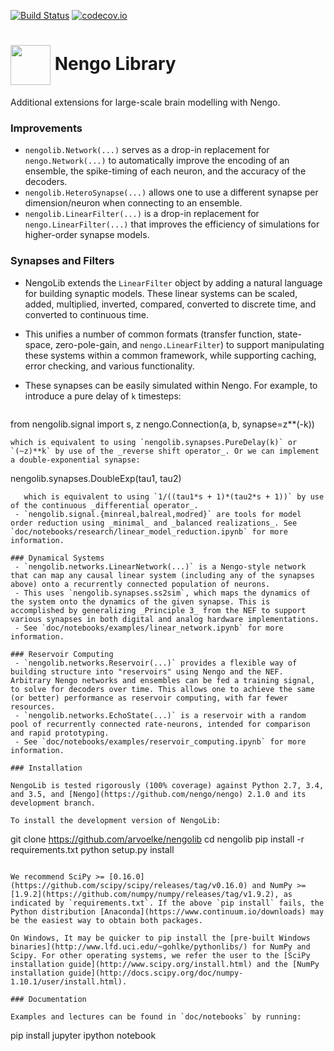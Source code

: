 [![Build Status](https://travis-ci.org/arvoelke/nengolib.svg?branch=master)](https://travis-ci.org/arvoelke/nengolib) [![codecov.io](https://codecov.io/github/arvoelke/nengolib/coverage.svg?branch=master)](https://codecov.io/github/arvoelke/nengolib?branch=master)

#  <img src="http://i.imgur.com/wSjRUi4.png" width="64" height="64" valign="middle" /> Nengo Library
Additional extensions for large-scale brain modelling with Nengo.

### Improvements
 - `nengolib.Network(...)` serves as a drop-in replacement for `nengo.Network(...)` to automatically improve the encoding of an ensemble, the spike-timing of each neuron, and the accuracy of the decoders.
 - `nengolib.HeteroSynapse(...)` allows one to use a different synapse per dimension/neuron when connecting to an ensemble.
 - `nengolib.LinearFilter(...)` is a drop-in replacement for `nengo.LinearFilter(...)` that improves the efficiency of simulations for higher-order synapse models.

### Synapses and Filters
 - NengoLib extends the `LinearFilter` object by adding a natural language for building synaptic models. These linear systems can be scaled, added, multiplied, inverted, compared, converted to discrete time, and converted to continuous time.
 - This unifies a number of common formats (transfer function, state-space, zero-pole-gain, and `nengo.LinearFilter`) to support manipulating these systems within a common framework, while supporting caching, error checking, and various functionality.
 - These synapses can be easily simulated within Nengo. For example, to introduce a pure delay of `k` timesteps:

   ```
 from nengolib.signal import s, z
 nengo.Connection(a, b, synapse=z**(-k))
   ```
   which is equivalent to using `nengolib.synapses.PureDelay(k)` or `(~z)**k` by use of the _reverse shift operator_. Or we can implement a double-exponential synapse:
   ```
nengolib.synapses.DoubleExp(tau1, tau2)
```
   which is equivalent to using `1/((tau1*s + 1)*(tau2*s + 1))` by use of the continuous _differential operator_.
 - `nengolib.signal.{minreal,balreal,modred}` are tools for model order reduction using _minimal_ and _balanced realizations_. See `doc/notebooks/research/linear_model_reduction.ipynb` for more information.

### Dynamical Systems
 - `nengolib.networks.LinearNetwork(...)` is a Nengo-style network that can map any causal linear system (including any of the synapses above) onto a recurrently connected population of neurons.
 - This uses `nengolib.synapses.ss2sim`, which maps the dynamics of the system onto the dynamics of the given synapse. This is accomplished by generalizing _Principle 3_ from the NEF to support various synapses in both digital and analog hardware implementations.
 - See `doc/notebooks/examples/linear_network.ipynb` for more information.

### Reservoir Computing
 - `nengolib.networks.Reservoir(...)` provides a flexible way of building structure into "reservoirs" using Nengo and the NEF. Arbitrary Nengo networks and ensembles can be fed a training signal, to solve for decoders over time. This allows one to achieve the same (or better) performance as reservoir computing, with far fewer resources.
 - `nengolib.networks.EchoState(...)` is a reservoir with a random pool of recurrently connected rate-neurons, intended for comparison and rapid prototyping.
 - See `doc/notebooks/examples/reservoir_computing.ipynb` for more information.

### Installation

NengoLib is tested rigorously (100% coverage) against Python 2.7, 3.4, and 3.5, and [Nengo](https://github.com/nengo/nengo) 2.1.0 and its development branch.

To install the development version of NengoLib:
```
git clone https://github.com/arvoelke/nengolib
cd nengolib
pip install -r requirements.txt
python setup.py install
```

We recommend SciPy >= [0.16.0](https://github.com/scipy/scipy/releases/tag/v0.16.0) and NumPy >= [1.9.2](https://github.com/numpy/numpy/releases/tag/v1.9.2), as indicated by `requirements.txt`. If the above `pip install` fails, the Python distribution [Anaconda](https://www.continuum.io/downloads) may be the easiest way to obtain both packages.

On Windows, It may be quicker to pip install the [pre-built Windows binaries](http://www.lfd.uci.edu/~gohlke/pythonlibs/) for NumPy and Scipy. For other operating systems, we refer the user to the [SciPy installation guide](http://www.scipy.org/install.html) and the [NumPy installation guide](http://docs.scipy.org/doc/numpy-1.10.1/user/install.html).

### Documentation

Examples and lectures can be found in `doc/notebooks` by running:
```
pip install jupyter
ipython notebook
```
